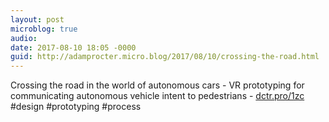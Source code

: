 ```yaml
---
layout: post
microblog: true
audio: 
date: 2017-08-10 18:05 -0000
guid: http://adamprocter.micro.blog/2017/08/10/crossing-the-road.html
---
```

Crossing the road in the world of autonomous cars - VR prototyping for communicating autonomous vehicle intent to pedestrians  - [dctr.pro/1zc](http://dctr.pro/1zc) #design #prototyping #process
